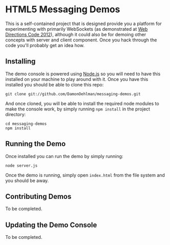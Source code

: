 # HTML5 Messaging Demos

This is a self-contained project that is designed provide you a platform for experimenting with primarily WebSockets (as demonstrated at [Web Directions Code 2012](code12melb.webdirections.org)), although it could also be for demoing other concepts with server and client component.  Once you hack through the code you'll probably get an idea how.

## Installing

The demo console is powered using [Node.js](http://nodejs.org/) so you will need to have this installed on your machine to play around with it.  Once you have this installed you should be able to clone this repo:

    git clone git://github.com/DamonOehlman/messaging-demos.git

And once cloned, you will be able to install the required node modules to make the console work, by simply running `npm install` in the project directory:

    cd messaging-demos
    npm install

## Running the Demo

Once installed you can run the demo by simply running:

    node server.js

Once the demo is running, simply open `index.html` from the file system and you should be away.

## Contributing Demos

To be completed.

## Updating the Demo Console

To be completed.